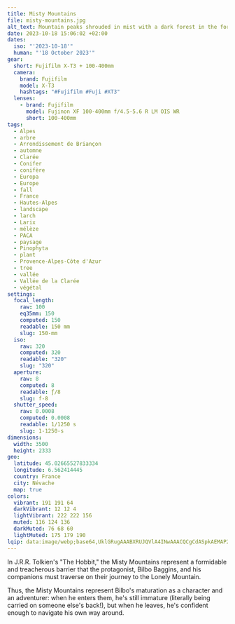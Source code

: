 ```yaml
---
title: Misty Mountains
file: misty-mountains.jpg
alt_text: Mountain peaks shrouded in mist with a dark forest in the foreground.
date: 2023-10-18 15:06:02 +02:00
dates:
  iso: "'2023-10-18'"
  human: "'18 October 2023'"
gear:
  short: Fujifilm X-T3 + 100-400mm
  camera:
    brand: Fujifilm
    model: X-T3
    hashtags: "#Fujifilm #Fuji #XT3"
  lenses:
    - brand: Fujifilm
      model: Fujinon XF 100-400mm f/4.5-5.6 R LM OIS WR
      short: 100-400mm
tags:
  - Alpes
  - arbre
  - Arrondissement de Briançon
  - automne
  - Clarée
  - Conifer
  - conifère
  - Europa
  - Europe
  - fall
  - France
  - Hautes-Alpes
  - landscape
  - larch
  - Larix
  - mélèze
  - PACA
  - paysage
  - Pinophyta
  - plant
  - Provence-Alpes-Côte d'Azur
  - tree
  - vallée
  - Vallée de la Clarée
  - végétal
settings:
  focal_length:
    raw: 100
    eq35mm: 150
    computed: 150
    readable: 150 mm
    slug: 150-mm
  iso:
    raw: 320
    computed: 320
    readable: "320"
    slug: "320"
  aperture:
    raw: 8
    computed: 8
    readable: ƒ/8
    slug: f-8
  shutter_speed:
    raw: 0.0008
    computed: 0.0008
    readable: 1/1250 s
    slug: 1-1250-s
dimensions:
  width: 3500
  height: 2333
geo:
  latitude: 45.02665527833334
  longitude: 6.562414445
  country: France
  city: Névache
  map: true
colors:
  vibrant: 191 191 64
  darkVibrant: 12 12 4
  lightVibrant: 222 222 156
  muted: 116 124 136
  darkMuted: 76 68 60
  lightMuted: 175 179 190
lqip: data:image/webp;base64,UklGRugAAABXRUJQVlA4INwAAACQCgCdASpkAEMAP2mYv1i/s7Wjszqq2/AtCWkA1BkzIReo1X0ay00ebxhERc0xaWDyxCf1q3nnzYJ7vze7AryoOjmIfQAbxz+xHlP8dxYh+nkytfegf7Ktea2n20AA+yp1qtupVETUYg+4fHe/9GxMLqljjx3SNEdvPoJE42eVdQHzt+aHBbRraUt+9OuJ/TQxDfR3l2DXKvAbhvB+Q3Z0KHENNoAdQivCYxhg8alRzFkFKJETdIGtmvfk6u07LxWTRbGhhLEL2+dSmSsjGuLJ6JuZ6oAW6QZ/EwAA
---
```


In J.R.R. Tolkien's "The Hobbit," the Misty Mountains represent a formidable and treacherous barrier that the protagonist, Bilbo Baggins, and his companions must traverse on their journey to the Lonely Mountain.

Thus, the Misty Mountains represent Bilbo's maturation as a character and an adventurer: when he enters them, he's still immature (literally being carried on someone else's back!), but when he leaves, he's confident enough to navigate his own way around.

